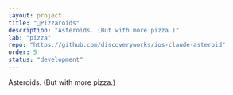 ```yaml
---
layout: project
title: "🍕Pizzaroids"
description: "Asteroids. (But with more pizza.)"
lab: "pizza"
repo: "https://github.com/discoveryworks/ios-claude-asteroid"
order: 5
status: "development"
---
```


Asteroids. (But with more pizza.)
